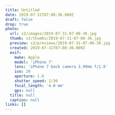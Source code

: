 ```yaml
---
title: Untitled
date: 2019-07-31T07:08:36.000Z
draft: false
drop: true
photo:
  url: s3/images/2019-07-31-07-08-36.jpg
  thumb: s3/thumbs/2019-07-31-07-08-36.jpg
  preview: s3/previews/2019-07-31-07-08-36.jpg
  created: 2019-07-31T07:08:36.000Z
  exif:
    make: Apple
    model: 'iPhone 7'
    lens: 'iPhone 7 back camera 3.99mm f/1.8'
    iso: 20
    aperture: 1.8
    shutter_speed: 1/30
    focal_length: '4.0 mm'
    gps: null
  title: null
  caption: null
links: []
---
```

